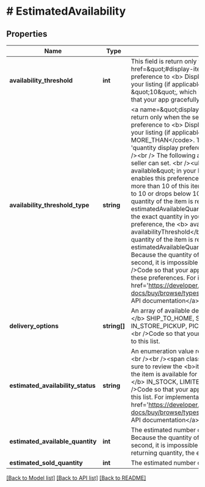 # # EstimatedAvailability

## Properties

Name | Type | Description | Notes
------------ | ------------- | ------------- | -------------
**availability_threshold** | **int** | This field is return only when the seller sets their &#39;&lt;a href&#x3D;\&quot;#display-item-quantity\&quot;&gt;display item quantity&lt;/a&gt;&#39; preference to &lt;b&gt; Display \&quot;More than 10 available\&quot; in your listing (if applicable)&lt;/b&gt;. The value of this field will be \&quot;10\&quot;, which is the threshold value. &lt;br /&gt;&lt;br /&gt;Code so that your app gracefully handles any future changes to this value. | [optional]
**availability_threshold_type** | **string** | &lt;a name&#x3D;\&quot;display-item-quantity\&quot;&gt;&lt;/a&gt; This field is return only when the seller sets their &lt;b&gt; Display Item Quantity&lt;/b&gt; preference to &lt;b&gt; Display \&quot;More than 10 available\&quot; in your listing (if applicable)&lt;/b&gt;. The value of this field will be &lt;code&gt; MORE_THAN&lt;/code&gt;. This indicates that the seller has more than the &#39;quantity display preference&#39;, which is 10, in stock for this item.    &lt;br /&gt;&lt;br /&gt; The following are the display item quantity preferences the seller can set. &lt;br /&gt;&lt;ul&gt;&lt;li&gt; &lt;b&gt; Display \&quot;More than 10 available\&quot; in your listing (if applicable) &lt;/b&gt;&lt;ul&gt; &lt;li&gt;If the seller enables this preference, this field is returned as long as there are more than 10 of this item in inventory.&lt;/li&gt;  &lt;li&gt; If the quantity is equal to 10 or drops below 10, this field is not returned and the estimated quantity of the item is returned in the &lt;b&gt; estimatedAvailableQuantity&lt;/b&gt; field.&lt;/li&gt;&lt;/ul&gt; &lt;/li&gt; &lt;li&gt; &lt;b&gt; Display the exact quantity in your items&lt;/b&gt; &lt;br /&gt;If the seller enables this preference, the &lt;b&gt; availabilityThresholdType&lt;/b&gt; and &lt;b&gt; availabilityThreshold&lt;/b&gt; fields are not returned and the estimated quantity of the item is returned in the &lt;b&gt; estimatedAvailableQuantity&lt;/b&gt; field.&lt;br /&gt;&lt;br /&gt;&lt;b&gt; Note: &lt;/b&gt; Because the quantity of an item can change several times within a second, it is impossible to return the exact quantity. &lt;/li&gt;&lt;/ul&gt;   &lt;br /&gt;Code so that your app gracefully handles any future changes to these preferences. For implementation help, refer to &lt;a href&#x3D;&#39;https://developer.ebay.com/api-docs/buy/browse/types/gct:AvailabilityThresholdEnum&#39;&gt;eBay API documentation&lt;/a&gt; | [optional]
**delivery_options** | **string[]** | An array of available delivery options. &lt;br&gt;&lt;br&gt;&lt;b&gt; Valid Values: &lt;/b&gt; SHIP_TO_HOME, SELLER_ARRANGED_LOCAL_PICKUP, IN_STORE_PICKUP, PICKUP_DROP_OFF, or DIGITAL_DELIVERY &lt;br /&gt;&lt;br /&gt;Code so that your app gracefully handles any future changes to this list. | [optional]
**estimated_availability_status** | **string** | An enumeration value representing the inventory status of this item.&lt;br /&gt;&lt;br /&gt;&lt;span class&#x3D;\&quot;tablenote\&quot;&gt;&lt;b&gt; Note: &lt;/b&gt;Be sure to review the &lt;b&gt;itemEndDate&lt;/b&gt; field to determine whether the item is available for purchase.&lt;/span&gt;&lt;br&gt;&lt;br&gt;&lt;b&gt; Valid Values: &lt;/b&gt; IN_STOCK, LIMITED_STOCK, or OUT_OF_STOCK &lt;br /&gt;&lt;br /&gt;Code so that your app gracefully handles any future changes to this list. For implementation help, refer to &lt;a href&#x3D;&#39;https://developer.ebay.com/api-docs/buy/browse/types/gct:AvailabilityStatusEnum&#39;&gt;eBay API documentation&lt;/a&gt; | [optional]
**estimated_available_quantity** | **int** | The estimated number of this item that are available for purchase. Because the quantity of an item can change several times within a second, it is impossible to return the exact quantity. So instead of returning quantity, the estimated availability of the item is returned. | [optional]
**estimated_sold_quantity** | **int** | The estimated number of this item that have been sold. | [optional]

[[Back to Model list]](../../README.md#models) [[Back to API list]](../../README.md#endpoints) [[Back to README]](../../README.md)
